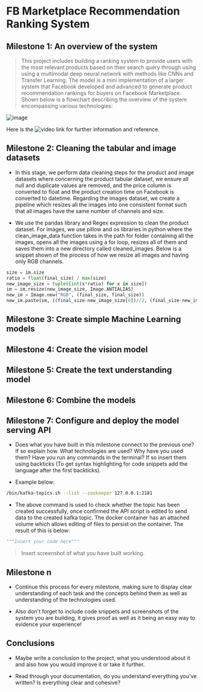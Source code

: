 # FB Marketplace Recommendation Ranking System

## Milestone 1: An overview of the system

> This project includes building a ranking system to provide users with the most relevant products based on their search query through using using a multimodal deep neural network with methods like CNNs and Transfer Learning. The model is a mini implementation of a larger system that Facebook developed and advanced to generate product recommendation rankings for buyers on Facebook Marketplace. Shown below is a flowchart describing the overview of the system encompassing various technologies:

![image](https://user-images.githubusercontent.com/51030860/178149528-8a7c5b0c-3f14-46b0-b708-ff3faf455755.png)

Here is the ![video link](https://www.youtube.com/watch?v=1Z5V2VrHTTA&ab_channel=AiCore) for further information and reference.

## Milestone 2: Cleaning the tabular and image datasets

- In this stage, we perform data cleaning steps for the product and image datasets where concerning the product tabular dataset, we ensure all null and duplicate values are removed, and the price column is converted to float and the product creation time on Facebook is converted to datetime. Regarding the images dataset, we create a pipeline which resizes all the images into one consistent format such that all images have the same number of channels and size. 

- We use the pandas library and Regex expression to clean the product dataset. For images, we use pillow and os libraries in python where the clean_image_data function takes in the path for folder containing all the images, opens all the images using a for loop, resizes all of them and saves them into a new directory called cleaned_images. Below is a snippet shown of the process of how we resize all images and having only RGB channels.
  
```python
size = im.size
ratio = float(final_size) / max(size) 
new_image_size = tuple([int(x*ratio) for x in size]) 
im = im.resize(new_image_size, Image.ANTIALIAS)
new_im = Image.new("RGB", (final_size, final_size))
new_im.paste(im, ((final_size-new_image_size[0])//2, (final_size-new_image_size[1])//2))
```


## Milestone 3: Create simple Machine Learning models

## Milestone 4: Create the vision model

## Milestone 5: Create the text understanding model

## Milestone 6: Combine the models

## Milestone 7: Configure and deploy the model serving API

- Does what you have built in this milestone connect to the previous one? If so explain how. What technologies are used? Why have you used them? Have you run any commands in the terminal? If so insert them using backticks (To get syntax highlighting for code snippets add the language after the first backticks).

- Example below:

```bash
/bin/kafka-topics.sh --list --zookeeper 127.0.0.1:2181
```

- The above command is used to check whether the topic has been created successfully, once confirmed the API script is edited to send data to the created kafka topic. The docker container has an attached volume which allows editing of files to persist on the container. The result of this is below:

```python
"""Insert your code here"""
```

> Insert screenshot of what you have built working.

## Milestone n

- Continue this process for every milestone, making sure to display clear understanding of each task and the concepts behind them as well as understanding of the technologies used.

- Also don't forget to include code snippets and screenshots of the system you are building, it gives proof as well as it being an easy way to evidence your experience!

## Conclusions

- Maybe write a conclusion to the project, what you understood about it and also how you would improve it or take it further.

- Read through your documentation, do you understand everything you've written? Is everything clear and cohesive?
